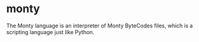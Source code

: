# monty
The Monty language is an interpreter of Monty ByteCodes files, which is a scripting language just like Python.
